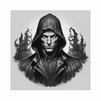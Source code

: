 <img align="left" src="https://github.com/Concurr3ncia/stalock/blob/c189bd6ceaa7514fc06056fee897a6b00b242d6f/assets/logo.png" width="128">